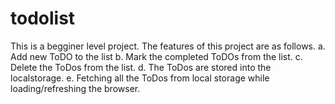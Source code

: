 # todolist
This is a begginer level project. The features of this project are as follows.
a. Add new ToDO to the list
b. Mark the completed ToDOs from the list.
c. Delete the ToDos from the list.
d. The ToDos are stored into the localstorage.
e. Fetching all the ToDos from local storage while loading/refreshing the browser.
